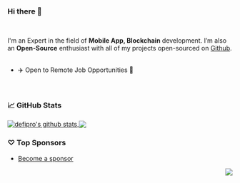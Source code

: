 ### Hi there 👋

<!--
**hikecoder/hikecoder** is a ✨ _special_ ✨ repository because its `README.md` (this file) appears on your GitHub profile.

Here are some ideas to get you started:

- 🔭 I’m currently working on ...
- 🌱 I’m currently learning ...
- 👯 I’m looking to collaborate on ...
- 🤔 I’m looking for help with ...
- 💬 Ask me about ...
- 📫 How to reach me: ...
- 😄 Pronouns: ...
- ⚡ Fun fact: ...
-->
<br/>

I'm an Expert in the field of **Mobile App, Blockchain** development. I’m also an **Open-Source** enthusiast with all of my projects open-sourced on [Github](https://github.com/defipro?tab=repositories).
<br/>
<br/>

- ✈️ Open to Remote Job Opportunities 🍻

<br/>

### 📈 GitHub Stats


<a href="https://github.com/defipro?tab=repositories">
  <img align="center" src="https://github-readme-stats.vercel.app/api?username=defipro&show_icons=true&count_private=true&include_all_commits=true&line_height=21&show_icons=true&theme=vue&hide_border=true" alt="defipro's github stats" />
</a>
<a href="https://github.com/defipro?tab=repositories">
  <!-- Change the `github-readme-stats.anuraghazra1.vercel.app` to `github-readme-stats.vercel.app`  -->
  <img align="center" src="https://github-readme-stats.vercel.app/api/top-langs/?username=defipro&show_icons=true&layout=compact&theme=vue&hide_border=true&langs_count=8" />
</a>

### ♡ Top Sponsors

- [Become a sponsor](https://github.com/sponsors/defipro)

<img src="https://komarev.com/ghpvc/?username=defipro&color=blue&style=flat-square&label=visitors" align="right" />
